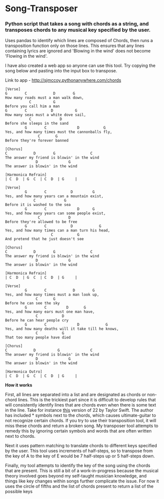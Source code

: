 # **Song-Transposer**

### **Python script that takes a song with chords as a string, and transposes chords to any musical key specified by the user.**

Uses pandas to identify which lines are composed of Chords, then runs a transposition function only on those lines. 
This ensures that any lines containing lyrics are ignored and 'Blowing in the wind' does not become 'Flowing in the wind'.

I have also created a web app so anyone can use this tool. Try copying the song below and pasting into the input box to transpose.

Link to app - http://sjmccoy.pythonanywhere.com/chords

```
[Verse]
G        C            D        G
How many roads must a man walk down,
           C          G
Before you call him a man
G        C           D          G
How many seas must a white dove sail,
           C             D
Before she sleeps in the sand
         G        C              D           G
Yes, and how many times must the cannonballs fly,
               C       G
Before they're forever banned
 
[Chorus]
C            D        G                C
The answer my friend is blowin' in the wind
              D              G
The answer is blowin' in the wind
 
[Harmonica Refrain]
| C  D  | G  C  | C  D  | G     |
 
[Verse]
         G        C           D         G
Yes, and how many years can a mountain exist,
             C             G
Before it is washed to the sea
         G        C              D      G
Yes, and how many years can some people exist,
               C             D
Before they're allowed to be free
         G        C           D            G
Yes, and how many times can a man turn his head,
                     C           G
And pretend that he just doesn't see
 
[Chorus]
C            D        G                C
The answer my friend is blowin' in the wind
              D              G
The answer is blowin' in the wind
 
[Harmonica Refrain]
| C  D  | G  C  | C  D  | G     |
 
[Verse]
         G        C            D        G
Yes, and how many times must a man look up,
              C       G
Before he can see the sky
         G        C         D       G
Yes, and how many ears must one man have,
              C           D
Before he can hear people cry
         G        C              D            G
Yes, and how many deaths will it take till he knows,
              C           G
That too many people have died
 
[Chorus]
C            D          G              C
The answer my friend is blowin' in the wind
              D              G
The answer is blowin' in the wind
 
[Harmonica Outro]
| C  D  | G  C  | C  D  | G     |
```

**How it works**

First, all lines are separated into a list and are designated as chords or non-chord lines. This is the trickiest part since it is difficult to develop rules that will consistently identify lines that are chords even when there is some text in the line. Take for instance [this](https://tabs.ultimate-guitar.com/tab/taylor-swift/22-chords-1189512) version of 22 by Taylor Swift. The author has included * symbols next to the chords, which causes ultimate-guitar to not recognize certain chords. If you try to use their transposition tool, it will miss these chords and return a broken song. My transposer tool attempts to remedy this by ignoring certain symbols and words that are often written next to chords. 

Next it uses pattern matching to translate chords to different keys specified by the user. This tool uses increments of half-steps, so to transpose from the key of A to the key of E would be 7 half-steps up or 5 half-steps down.

Finally, my tool attempts to identify the key of the song using the chords that are present. This is still a bit of a work-in-progress because the musical theory involved goes beyond my self-taught musician knowledge, and things like key changes within songs further complicate the issue. For now it uses the circle of fifths and the list of chords present to return a list of the possible keys
